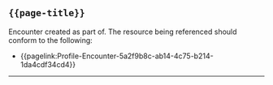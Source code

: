 ## <code>{{page-title}}</code>

Encounter created as part of. The resource being referenced should conform to the following:  
- {{pagelink:Profile-Encounter-5a2f9b8c-ab14-4c75-b214-1da4cdf34cd4}}

---